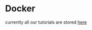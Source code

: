 # Docker


currently all our tutorials are stored [here](https://replikation.github.io/bioinformatics_side/)

